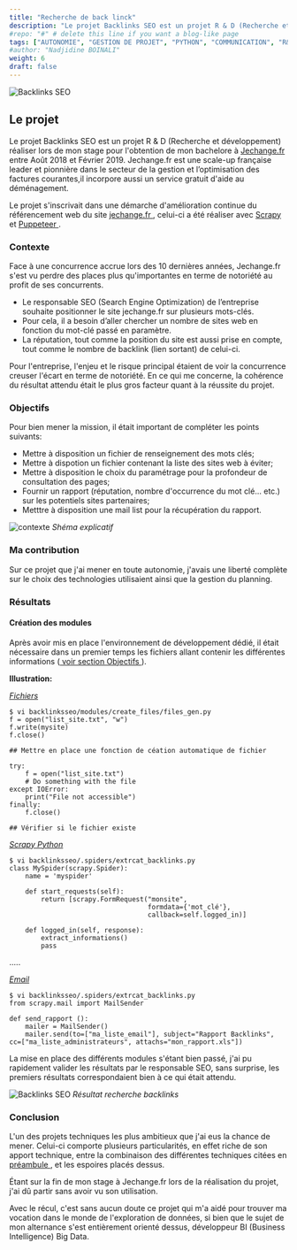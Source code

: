 ```yaml
---
title: "Recherche de back linck"
description: "Le projet Backlinks SEO est un projet R & D (Recherche et développement) réaliser lors de mon stage pour l'obtention de mon bachelore à Jechange.fr entre Août 2018 et Février 2019."
#repo: "#" # delete this line if you want a blog-like page
tags: ["AUTONOMIE", "GESTION DE PROJET", "PYTHON", "COMMUNICATION", "R&D", "TECHNIQUES"]
#author: "Nadjidine BOINALI"
weight: 6
draft: false
---
```


![Backlinks SEO](../../images/project/home_page/backlink.png)


## Le projet
Le projet Backlinks SEO est un projet R & D (Recherche et développement) réaliser lors de mon stage pour l'obtention de mon bachelore à <a href="https://jechange.fr" target="_blank"> 
Jechange.fr </a> entre Août 2018 et Février 2019.
Jechange.fr est une scale-up française leader et pionnière dans le secteur de la gestion et l’optimisation des factures courantes,il 
incorpore aussi un service gratuit d'aide au déménagement.

Le projet s'inscrivait dans une démarche d'amélioration continue du référencement web du site <a href="https://jechange.fr" target="_blank"> jechange.fr </a>, celui-ci a été réaliser avec <a href="https://scrapy.org" target="_target"> Scrapy </a> et <a href="https://github.com/puppeteer/puppeteer/" target="_target"> Puppeteer </a>.


### Contexte
Face à une concurrence accrue lors des 10 dernières années, Jechange.fr s'est vu perdre des places plus qu'importantes en terme de notoriété au profit de ses concurrents.

- Le responsable SEO (Search Engine Optimization) de l’entreprise souhaite positionner le site jechange.fr sur plusieurs mots-clés.
- Pour cela, il a besoin d’aller chercher un nombre de sites web en fonction du mot-clé passé
en paramètre.
- La réputation, tout comme la position du site est aussi prise en compte, tout comme le
nombre de backlink (lien sortant) de celui-ci.

Pour l'entreprise, l'enjeu et le risque principal étaient de voir la concurrence creuser l'écart en terme de notoriété.
En ce qui me concerne, la cohérence du résultat attendu était le plus gros facteur quant à la réussite du projet.

### Objectifs

Pour bien mener la mission, il était important de compléter les points suivants:

- Mettre à disposition un fichier de renseignement des mots clés;
- Mettre à dispotion un fichier contenant la liste des sites web à éviter;
- Mettre à disposition le choix du paramétrage pour la profondeur de consultation des pages;
- Fournir un rapport (réputation, nombre d'occurrence du mot clé... etc.) sur les potentiels sites partenaires; 
- Metttre à disposition une mail list pour la récupération du rapport.


![contexte](../../images/project/backlinks/principe.PNG)
<i>Shéma explicatif</i>

### Ma contribution

Sur ce projet que j'ai mener en toute autonomie, j'avais une liberté complète sur le choix des technologies utilisaient ainsi 
que la gestion du planning.

### Résultats
#### Création des modules
Après avoir mis en place l'environnement de développement dédié, il était nécessaire dans un premier temps les fichiers allant contenir les différentes informations (<a href="#objectifs"> voir section Objectifs </a>).

<p> <strong>Illustration:</strong> </p>
<p> <i> <u> Fichiers </u></i> </p>

```
$ vi backlinksseo/modules/create_files/files_gen.py
f = open("list_site.txt", "w")
f.write(mysite)
f.close()

## Mettre en place une fonction de céation automatique de fichier

try:
    f = open("list_site.txt")
    # Do something with the file
except IOError:
    print("File not accessible")
finally:
    f.close()

## Vérifier si le fichier existe
```

<p> <i> <u> Scrapy Python </u></i> </p>

```
$ vi backlinksseo/.spiders/extrcat_backlinks.py
class MySpider(scrapy.Spider):
    name = 'myspider'

    def start_requests(self):
        return [scrapy.FormRequest("monsite",
                                   formdata={'mot_clé'},
                                   callback=self.logged_in)]

    def logged_in(self, response):
        extract_informations()
        pass

```

.....

<p> <i> <u> Email </u></i> </p>

```
$ vi backlinksseo/.spiders/extrcat_backlinks.py
from scrapy.mail import MailSender

def send_rapport ():
    mailer = MailSender()
    mailer.send(to=["ma_liste_email"], subject="Rapport Backlinks", cc=["ma_liste_administrateurs", attachs="mon_rapport.xls"])

```

La mise en place des différents modules s'étant bien passé, j'ai pu rapidement valider les résultats par le responsable SEO, sans surprise,
les premiers résultats correspondaient bien à ce qui était attendu.

![Backlinks SEO](../../images/project/backlinks/resultats.PNG)
<i>Résultat recherche backlinks</i>


### Conclusion

L'un des projets techniques les plus ambitieux que j'ai eus la chance de mener. 
Celui-ci comporte plusieurs particularités, en effet riche de son apport technique, entre la combinaison des différentes techniques citées en <a href="#le-projet"> préambule </a>, et les espoires placés dessus. 

Étant sur la fin de mon stage à Jechange.fr lors de la réalisation du projet, j'ai dû partir sans avoir vu son utilisation.

Avec le récul, c'est sans aucun doute ce projet qui m'a aidé pour trouver ma vocation dans le monde de l'exploration de données,
si bien que le sujet de mon alternance s'est entièrement orienté dessus, développeur BI (Business Intelligence) Big Data.    



      